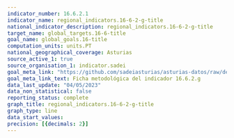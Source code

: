 ```yaml
---
indicator_number: 16.6.2.1
indicator_name: regional_indicators.16-6-2-g-title
national_indicator_description: regional_indicators.16-6-2-g-title
target_name: global_targets.16-6-title
goal_name: global_goals.16-title
computation_units: units.PT
national_geographical_coverage: Asturias
source_active_1: true
source_organisation_1: indicator.sadei
goal_meta_link: "https://github.com/sadeiasturias/asturias-datos/raw/develop/descargas/metodologia/16.6.2.g.pdf"
goal_meta_link_text: Ficha metodológica del indicador 16.6.2.g
data_last_update: "04/05/2023"
data_non_statistical: false
reporting_status: complete
graph_title: regional_indicators.16-6-2-g-title
graph_type: line
data_start_values:  
precision: [{decimals: 2}]
---
```


